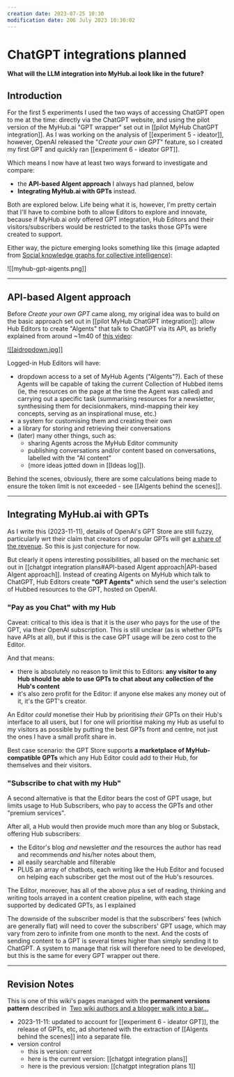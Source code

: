 ```yaml
---
creation date: 2023-07-25 10:30
modification date: 206 July 2023 10:30:02
---
```

# ChatGPT integrations planned

**What will the LLM integration into MyHub.ai look like in the future?**

## Introduction

For the first 5 experiments I used the two ways of accessing ChatGPT open to me at the time: directly via the ChatGPT website, and using the pilot version of the MyHub.ai "GPT wrapper" set out in [[pilot MyHub ChatGPT integration]]. As I was working on the analysis of [[experiment 5 - ideator]], however, OpenAI released the "*Create your own GPT*" feature, so I created my first GPT and quickly ran [[experiment 6 - ideator GPT]].

Which means I now have at least two ways forward to investigate and compare:

* the **API-based AIgent approach** I always had planned, below
* **Integrating MyHub.ai with GPTs** instead.

Both are explored below. Life being what it is, however, I'm pretty certain that I'll have to combine both to allow Editors to explore and innovate, because if MyHub.ai *only* offered GPT integration, Hub Editors and their visitors/subscribers would be restricted to the tasks those GPTs were created to support.

Either way, the picture emerging looks something like this (image adapted from [Social knowledge graphs for collective intelligence](https://mathewlowry.medium.com/social-knowledge-graphs-for-collective-intelligence-75c436889320)):

![[myhub-gpt-aigents.png]]

---

## API-based AIgent approach

Before *Create your own GPT* came along, my original idea was to build on the basic approach set out in [[pilot MyHub ChatGPT integration]]: allow Hub Editors to create "AIgents" that talk to ChatGPT via its API, as briefly explained from around ~1m40 of [this video](https://www.youtube.com/watch?v=PykfgbRwZiY):

[![[aidropdown.jpg]]](https://www.youtube.com/watch?v=PykfgbRwZiY)

Logged-in Hub Editors will have: 

* dropdown access to a set of MyHub Agents ("AIgents"?). Each of these Agents will be capable of taking the current Collection of Hubbed items (ie, the resources on the page at the time the Agent was called) and carrying out a specific task (summarising resources for a newsletter, synthesising them for decisionmakers, mind-mapping their key concepts, serving as an  inspirational muse, etc.)
* a system for customising them and creating their own 
* a library for storing and retrieving their conversations 
* (later) many other things, such as:
	* sharing Agents across the MyHub Editor community
	* publishing conversations and/or content based on conversations, labelled with the "AI content" 
	* (more ideas jotted down in [[Ideas log]]).

Behind the scenes, obviously, there are some calculations being made to ensure the token limit is not exceeded - see [[AIgents behind the scenes]].

--- 
## Integrating MyHub.ai with GPTs

As I write this (2023-11-11), details of OpenAI's GPT Store are still fuzzy, particularly wrt their claim that creators of popular GPTs will get [a share of the revenue](https://www.theverge.com/2023/11/6/23949371/more-on-how-openai-is-going-to-pay-gpt-creators). So this is just conjecture for now.

But clearly it opens interesting possibilities, all based on the mechanic set out in  [[chatgpt integration plans#API-based AIgent approach|API-based AIgent approach]]. Instead of creating AIgents on MyHub which talk to ChatGPT, Hub Editors create **"GPT Agents"** which send the user's selection of Hubbed resources to the GPT, hosted on OpenAI.

### "Pay as you Chat" with my Hub

Caveat: critical to this idea is that it is the *user* who pays for the use of the GPT, via their OpenAI subscription. This is still unclear (as is whether GPTs have APIs at all), but if this is the case GPT usage will be zero cost to the Editor.

And that means:

* there is absolutely no reason to limit this to Editors: **any visitor to any Hub should be able to use GPTs to chat about any collection of the Hub's content** 
* it's also zero profit for the Editor: if anyone else makes any money out of it, it's the GPT's creator.

An Editor *could* monetise their Hub by prioritising *their* GPTs on their Hub's interface to all users, but I for one will prioritise making my Hub as useful to my visitors as possible by putting the best GPTs front and centre, not just the ones I have a small profit share in.

Best case scenario: the GPT Store supports **a marketplace of MyHub-compatible GPTs** which any Hub Editor could add to their Hub, for themselves and their visitors. 

### "Subscribe to chat with my Hub"

A second alternative is that the Editor bears the cost of GPT usage, but limits usage to Hub Subscribers, who pay to access the GPTs and other "premium services". 

After all, a Hub would then provide much more than any blog or Substack, offering Hub subscribers: 

* the Editor's blog *and* newsletter *and* the resources the author has read and recommends *and* his/her notes about them, 
* all easily searchable and filterable
* PLUS an array of chatbots, each writing like the Hub Editor and focused on helping each subscriber get the most out of the Hub's resources.

The Editor, moreover, has all of the above *plus* a set of reading, thinking and writing tools arrayed in a content creation pipeline, with each stage supported by dedicated GPTs, as I explained

The downside of the subscriber model is that the subscribers' fees (which are generally flat) will need to cover the subscribers' GPT usage, which may vary from zero to infinite from one month to the next. And the costs of sending content to a GPT is several times higher than simply sending it to ChatGPT. A system to manage that risk will therefore need to be developed, but this is the same for every GPT wrapper out there.

---

## Revision Notes

This is one of this wiki's pages managed with the **permanent versions pattern** described in  [Two wiki authors and a blogger walk into a bar…](https://mathewlowry.medium.com/two-wiki-authors-and-a-blogger-walk-into-a-bar-7106c8376c6e)  

- 2023-11-11: updated to account for [[experiment 6 - ideator GPT]], the release of GPTs, etc, ad shortened with the extraction of [[AIgents behind the scenes]] into a separate file.
- version control
    - this is version: current
    - here is the current version: [[chatgpt integration plans]]
    - here is the previous version: [[chatgpt integration plans 1]]
